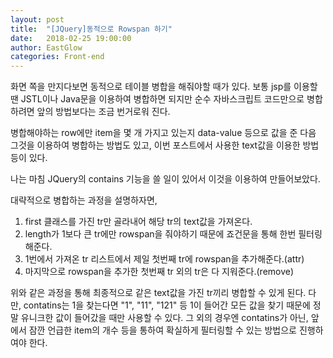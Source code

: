 ```yaml
---
layout: post
title:  "[JQuery]동적으로 Rowspan 하기"
date:   2018-02-25 19:00:00
author: EastGlow
categories: Front-end
---
```


화면 쪽을 만지다보면 동적으로 테이블 병합을 해줘야할 때가 있다. 보통 jsp를 이용할 땐 JSTL이나 Java문을 이용하여 병합하면 되지만 순수 자바스크립트 코드만으로 병합하려면 앞의 방법보다는 조금 번거로워 진다.

병합해야하는 row에만 item을 몇 개 가지고 있는지 data-value 등으로 값을 준 다음 그것을 이용하여 병합하는 방법도 있고, 이번 포스트에서 사용한 text값을 이용한 방법 등이 있다.

나는 마침 JQuery의 contains 기능을 쓸 일이 있어서 이것을 이용하여 만들어보았다.

<script async src="//jsfiddle.net/eastglow/zowknbjb/1/embed/"></script>

대략적으로 병합하는 과정을 설명하자면,

1. first 클래스를 가진 tr만 골라내어 해당 tr의 text값을 가져온다.
2. length가 1보다 큰 tr에만 rowspan을 줘야하기 때문에 죠건문을 통해 한번 필터링 해준다.
3. 1번에서 가져온 tr 리스트에서 제일 첫번째 tr에 rowspan을 추가해준다.(attr)
4. 마지막으로 rowspan을 추가한 첫번째 tr 외의 tr은 다 지워준다.(remove)

위와 같은 과정을 통해 최종적으로 같은 text값을 가진 tr끼리 병합할 수 있게 된다. 다만, contatins는 1을 찾는다면 "1", "11", "121" 등 1이 들어간 모든 값을 찾기 때문에 정말 유니크한 값이 들어갔을 때만 사용할 수 있다. 그 외의 경우엔 contatins가 아닌, 앞에서 잠깐 언급한 item의 개수 등을 통하여 확실하게 필터링할 수 있는 방법으로 진행하여야 한다.
